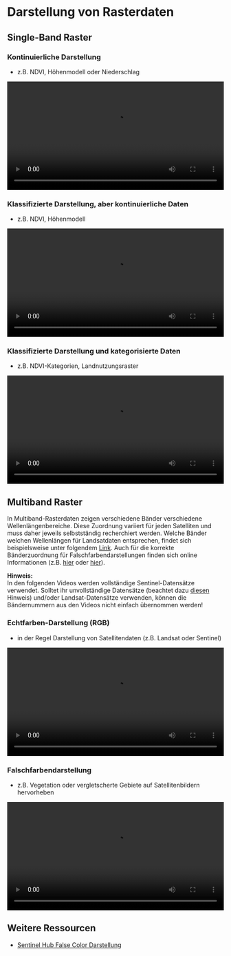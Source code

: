 # Darstellung von Rasterdaten

## Single-Band Raster
### Kontinuierliche Darstellung
* z.B. NDVI, Höhenmodell oder Niederschlag

<video width="100%" controls src="https://courses.gistools.geog.uni-heidelberg.de/giscience/qgis-book/-/raw/main/uploads/QGIS/videos/qgis_raster_display_singleband.mp4"></video>

### Klassifizierte Darstellung, aber kontinuierliche Daten
* z.B. NDVI, Höhenmodell

<video width="100%" controls src="https://courses.gistools.geog.uni-heidelberg.de/giscience/qgis-book/-/raw/main/uploads/QGIS/videos/qgis_raster_display_singleband_discrete.mp4"></video>

### Klassifizierte Darstellung und kategorisierte Daten
* z.B. NDVI-Kategorien, Landnutzungsraster

<video width="100%" controls src="https://courses.gistools.geog.uni-heidelberg.de/giscience/qgis-book/-/raw/main/uploads/QGIS/videos/qgis_raster_display_singleband_palleted.mp4"></video>

## Multiband Raster
In Multiband-Rasterdaten zeigen verschiedene Bänder verschiedene Wellenlängenbereiche. Diese Zuordnung variiert für jeden Satelliten und muss daher jeweils selbstständig recherchiert werden. Welche Bänder welchen Wellenlängen für Landsatdaten entsprechen, findet sich beispielsweise unter folgendem [Link](https://de.wikipedia.org/wiki/Landsat_8). Auch für die korrekte Bänderzuordnung für Falschfarbendarstellungen finden sich online Informationen (z.B. [hier](http://blog.imagico.de/uber-falsche-farben/) oder [hier](https://www.esri.com/arcgis-blog/products/product/imagery/band-combinations-for-landsat-8/)).

**Hinweis:**  
In den folgenden Videos werden vollständige Sentinel-Datensätze verwendet. Solltet ihr unvollständige Datensätze (beachtet dazu [diesen](/content/gis/04_raster-basics/qgis-Globale-Funktionen.md#build-virtual-raster) Hinweis) und/oder Landsat-Datensätze verwenden, können die Bändernummern aus den Videos nicht einfach übernommen werden!
 
### Echtfarben-Darstellung (RGB)
* in der Regel Darstellung von Satellitendaten (z.B. Landsat oder Sentinel)

<video width="100%" controls src="https://courses.gistools.geog.uni-heidelberg.de/giscience/qgis-book/-/raw/main/uploads/QGIS/videos/qgis_raster_display_multiband_rgb.mp4"></video>

### Falschfarbendarstellung
* z.B. Vegetation oder vergletscherte Gebiete auf Satellitenbildern hervorheben

<video width="100%" controls src="https://courses.gistools.geog.uni-heidelberg.de/giscience/qgis-book/-/raw/main/uploads/QGIS/videos/qgis_raster_display_multiband_false_color.mp4"></video>

## Weitere Ressourcen
* [Sentinel Hub False Color Darstellung](https://www.sentinel-hub.com/eoproducts/false-color)
